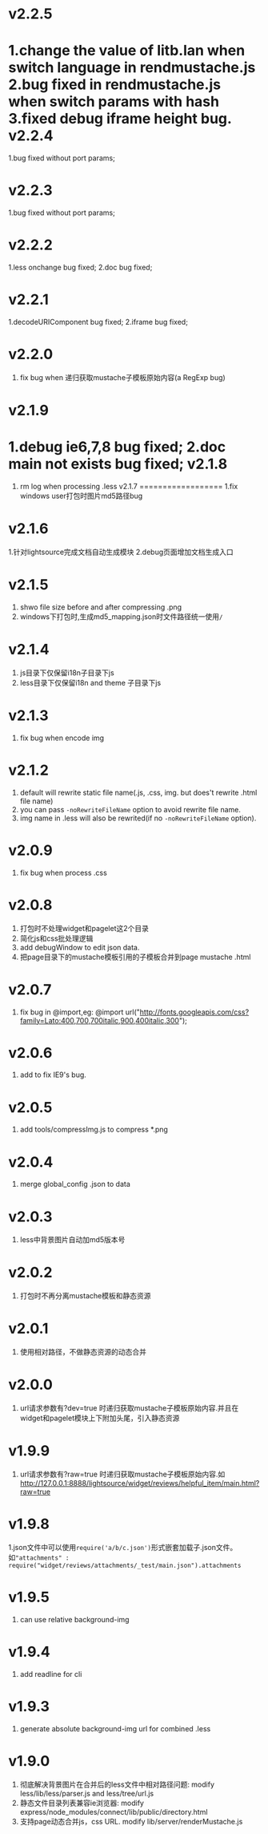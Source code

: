 v2.2.5
==================
1.change the value of litb.lan when switch language in rendmustache.js 
2.bug fixed in rendmustache.js when switch params with hash
3.fixed debug iframe height bug.
v2.2.4
==================
1.bug fixed without port params;

v2.2.3
==================
1.bug fixed without port params;

v2.2.2
==================
1.less onchange bug fixed;
2.doc bug fixed;

v2.2.1
==================
1.decodeURIComponent bug fixed;
2.iframe bug fixed;

v2.2.0
==================
1. fix bug when 递归获取mustache子模板原始内容(a RegExp bug)

v2.1.9
==================
1.debug ie6,7,8 bug fixed;
2.doc main not exists bug fixed;
v2.1.8
==================
1. rm log when processing .less
v2.1.7
==================
1.fix windows user打包时图片md5路径bug

v2.1.6
==================
1.针对lightsource完成文档自动生成模块
2.debug页面增加文档生成入口

v2.1.5
==================
1. shwo file size before and after compressing .png 
2. windows下打包时,生成md5_mapping.json时文件路径统一使用`/` 

v2.1.4
==================
1. js目录下仅保留i18n子目录下js
2. less目录下仅保留i18n and theme 子目录下js

v2.1.3
==================
1. fix bug when encode img


v2.1.2
==================
1. default will rewrite static file name(.js, .css, img. but does't rewrite .html file name)
2. you can pass `-noRewriteFileName` option to avoid rewrite file name.
3. img name in .less will also be rewrited(if no `-noRewriteFileName` option).

v2.0.9
==================
1. fix bug when process .css

v2.0.8
==================
1. 打包时不处理widget和pagelet这2个目录
2. 简化js和css批处理逻辑
3. add debugWindow to edit json data.
4. 把page目录下的mustache模板引用的子模板合并到page mustache .html

v2.0.7
==================
1. fix bug in @import,eg: @import url("http://fonts.googleapis.com/css?family=Lato:400,700,700italic,900,400italic,300");

v2.0.6
==================
1. add <meta http-equiv="X-UA-Compatible" content="IE=edge" /> to fix IE9's bug.

v2.0.5
==================
1. add tools/compressImg.js to compress *.png

v2.0.4
==================
1. merge global_config  .json  to data

v2.0.3
==================
1. less中背景图片自动加md5版本号

v2.0.2
==================
1. 打包时不再分离mustache模板和静态资源

v2.0.1
==================
1. 使用相对路径，不做静态资源的动态合并

v2.0.0
==================
1. url请求参数有?dev=true 时递归获取mustache子模板原始内容.并且在widget和pagelet模块上下附加头尾，引入静态资源

v1.9.9
==================
1. url请求参数有?raw=true 时递归获取mustache子模板原始内容.如 http://127.0.0.1:8888/lightsource/widget/reviews/helpful_item/main.html?raw=true 

v1.9.8
==================
1.json文件中可以使用`require('a/b/c.json')`形式嵌套加载子.json文件。如`"attachments" : require("widget/reviews/attachments/_test/main.json").attachments`

v1.9.5
==================
1. can use relative background-img


v1.9.4
==================
1. add readline for cli


v1.9.3
==================
1. generate absolute background-img url for combined .less

v1.9.0 
==================
1. 彻底解决背景图片在合并后的less文件中相对路径问题: modify less/lib/less/parser.js and less/tree/url.js
2. 静态文件目录列表兼容ie浏览器: modify express/node_modules/connect/lib/public/directory.html
3. 支持page动态合并js，css URL. modify lib/server/renderMustache.js
